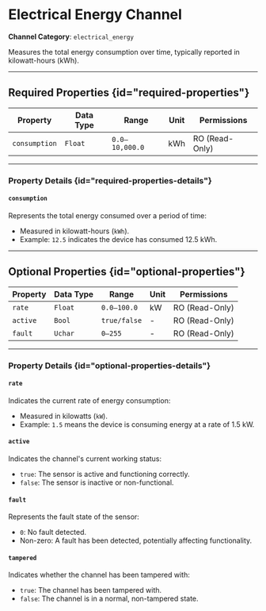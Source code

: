 # Electrical Energy Channel

**Channel Category**: `electrical_energy`

Measures the total energy consumption over time, typically reported in kilowatt-hours (kWh).

---

## Required Properties {id="required-properties"}

| **Property**  | **Data Type** | **Range**      | **Unit** | **Permissions** |
|---------------|---------------|----------------|----------|-----------------|
| `consumption` | `Float`       | `0.0–10,000.0` | kWh      | RO (Read-Only)  |

---

### Property Details {id="required-properties-details"}

#### `consumption`

Represents the total energy consumed over a period of time:

- Measured in kilowatt-hours (`kWh`).
- Example: `12.5` indicates the device has consumed 12.5 kWh.

---

## Optional Properties {id="optional-properties"}

| **Property** | **Data Type** | **Range**     | **Unit** | **Permissions** |
|--------------|---------------|---------------|----------|-----------------|
| `rate`       | `Float`       | `0.0–100.0`   | kW       | RO (Read-Only)  |
| `active`     | `Bool`        | `true/false`  | -        | RO (Read-Only)  |
| `fault`      | `Uchar`       | `0–255`       | -        | RO (Read-Only)  |

---

### Property Details {id="optional-properties-details"}

#### `rate`

Indicates the current rate of energy consumption:

- Measured in kilowatts (`kW`).
- Example: `1.5` means the device is consuming energy at a rate of 1.5 kW.

#### `active`

Indicates the channel's current working status:

- `true`: The sensor is active and functioning correctly.
- `false`: The sensor is inactive or non-functional.

#### `fault`

Represents the fault state of the sensor:

- `0`: No fault detected.
- Non-zero: A fault has been detected, potentially affecting functionality.

#### `tampered`

Indicates whether the channel has been tampered with:

- `true`: The channel has been tampered with.
- `false`: The channel is in a normal, non-tampered state.

